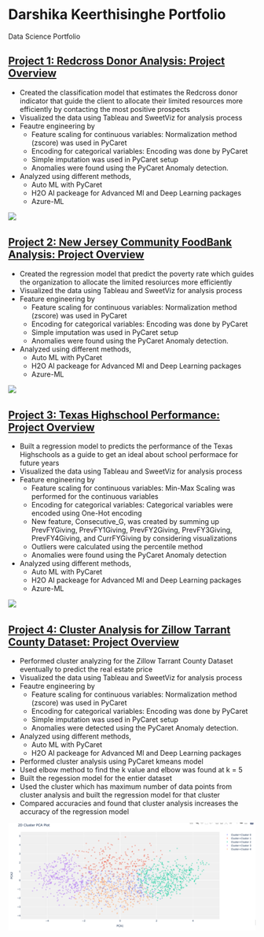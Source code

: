 # Darshika Keerthisinghe Portfolio
Data Science Portfolio

## [Project 1: Redcross Donor Analysis: Project Overview](https://github.com/dcw8161/Redcross-Donor-Analysis)

* Created the classification model that estimates the Redcross donor indicator that guide the client to allocate their limited resources more efficiently by contacting the most positive prospects
* Visualized the data using Tableau and SweetViz for analysis process
* Feautre engineering by
   * Feature scaling for continuous variables: Normalization method (zscore) was used in PyCaret 
   * Encoding for categorical variables: Encoding was done by PyCaret
   * Simple imputation was used in PyCaret setup
   * Anomalies were found using the PyCaret Anomaly detection.
* Analyzed using different methods,
   * Auto ML with PyCaret
   * H2O AI packeage for Advanced Ml and Deep Learning packages
   * Azure-ML

![](https://user-images.githubusercontent.com/48637798/148803726-5574ccc2-bcd4-42d3-addf-8e09256e9c93.png)

## [Project 2: New Jersey Community FoodBank Analysis: Project Overview](https://github.com/dcw8161/New-Jersey-Community-FoodBank-Data-Analysis)

* Created the regression model that predict the poverty rate which guides the organization to allocate the limited resoiurces more efficiently
* Visualized the data using Tableau and SweetViz for analysis process
* Feature engineering by
   * Feature scaling for continuous variables:  Normalization method (zscore) was used in PyCaret 
   * Encoding for categorical variables: Encoding was done by PyCaret
   * Simple imputation was used in PyCaret setup
   * Anomalies were found using the PyCaret Anomaly detection.
* Analyzed using different methods,
   * Auto ML with PyCaret
   * H2O AI packeage for Advanced Ml and Deep Learning packages
   * Azure-ML

![](https://user-images.githubusercontent.com/48637798/148815382-ee5d2e9a-d001-4edf-bf61-18477c0d420c.png)

## [Project 3: Texas Highschool Performance: Project Overview](https://github.com/dcw8161/Texas-High-School-Data-Analysis)

* Built a regression model to predicts the performance of the Texas Highschools as a guide to get an ideal about school performace for future years
* Visualized the data using Tableau and SweetViz for analysis process
* Feature engineering by
    * Feature scaling for continuous variables:  Min-Max Scaling was performed for the continuous variables
    * Encoding for categorical variables: Categorical variables were encoded using One-Hot encoding
    * New feature, Consecutive_G, was created by summing up PrevFYGiving, PrevFY1Giving, PrevFY2Giving, PrevFY3Giving, PrevFY4Giving, and CurrFYGiving by considering visualizations
    * Outliers were calculated using the percentile method
    * Anomalies were found using the PyCaret Anomaly detection
* Analyzed using different methods,
   * Auto ML with PyCaret
   * H2O AI packeage for Advanced Ml and Deep Learning packages
   * Azure-ML

![](https://user-images.githubusercontent.com/48637798/148813273-e73399b7-a380-4cb0-a717-86ac9c43dbd8.png)


## [Project 4: Cluster Analysis for Zillow Tarrant County Dataset: Project Overview](https://dcw8161.github.io/Cluster-analysis-Zillow-Tarrant-County/)

* Performed cluster analyzing for the Zillow Tarrant County Dataset eventually to predict the real estate price 
* Visualized the data using Tableau and SweetViz for analysis process
* Feautre engineering by
   * Feature scaling for continuous variables: Normalization method (zscore) was used in PyCaret 
   * Encoding for categorical variables: Encoding was done by PyCaret
   * Simple imputation was used in PyCaret setup
   * Anomalies were detected using the PyCaret Anomaly detection.
* Analyzed using different methods,
   * Auto ML with PyCaret
   * H2O AI packeage for Advanced Ml and Deep Learning packages
* Performed cluster analysis using PyCaret kmeans model
* Used elbow method to find the k value and elbow was found at k = 5
* Built the regession model for the entier dataset 
* Used the cluster which has maximum number of data points from cluster analysis and built the regression model for that cluster
* Compared accuracies and found that cluster analysis increases the accuracy of the regression model

![](https://github.com/dcw8161/Darshika-Keerthisinghe/blob/main/Images/Number%20of%20clusters.png)
